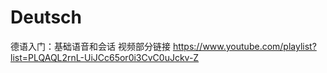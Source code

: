 # Deutsch
德语入门：基础语音和会话
视频部分链接 https://www.youtube.com/playlist?list=PLQAQL2rnL-UiJCc65or0i3CvC0uJckv-Z

